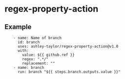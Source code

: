 # regex-property-action

## Example
```
    - name: Name of branch
      id: branch
      uses: ashley-taylor/regex-property-action@v1.0
      with:
        value: ${{ github.ref }}
        regex: ".*/"
        replacement: ""
    - name: branch
      run: branch "${{ steps.branch.outputs.value }}"
``` 
   
